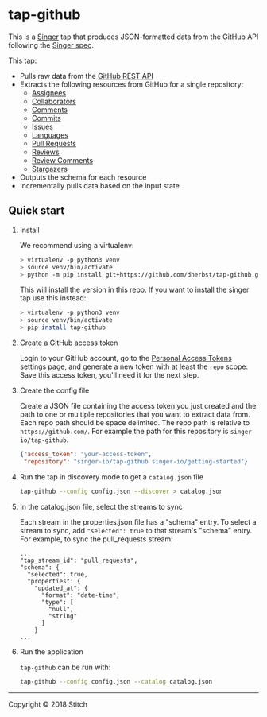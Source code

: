 # tap-github

This is a [Singer](https://singer.io) tap that produces JSON-formatted
data from the GitHub API following the [Singer
spec](https://github.com/singer-io/getting-started/blob/master/SPEC.md).

This tap:
- Pulls raw data from the [GitHub REST API](https://developer.github.com/v3/)
- Extracts the following resources from GitHub for a single repository:
  - [Assignees](https://developer.github.com/v3/issues/assignees/#list-assignees)
  - [Collaborators](https://developer.github.com/v3/repos/collaborators/#list-collaborators)
  - [Comments](https://developer.github.com/v3/issues/comments/#list-comments-in-a-repository)
  - [Commits](https://developer.github.com/v3/repos/commits/#list-commits-on-a-repository)
  - [Issues](https://developer.github.com/v3/issues/#list-issues-for-a-repository)
  - [Languages](https://docs.github.com/en/rest/reference/repos#list-repository-languages)
  - [Pull Requests](https://developer.github.com/v3/pulls/#list-pull-requests)
  - [Reviews](https://developer.github.com/v3/pulls/reviews/#list-reviews-on-a-pull-request)
  - [Review Comments](https://developer.github.com/v3/pulls/comments/)
  - [Stargazers](https://developer.github.com/v3/activity/starring/#list-stargazers)
- Outputs the schema for each resource
- Incrementally pulls data based on the input state

## Quick start

1. Install

   We recommend using a virtualenv:

    ```bash
    > virtualenv -p python3 venv
    > source venv/bin/activate
    > python -m pip install git+https://github.com/dherbst/tap-github.git@cfp-main
    ```

   This will install the version in this repo.  If you want to install the singer tap use this instead:

    ```bash
    > virtualenv -p python3 venv
    > source venv/bin/activate
    > pip install tap-github
    ```


2. Create a GitHub access token

    Login to your GitHub account, go to the
    [Personal Access Tokens](https://github.com/settings/tokens) settings
    page, and generate a new token with at least the `repo` scope. Save this
    access token, you'll need it for the next step.

3. Create the config file

    Create a JSON file containing the access token you just created
    and the path to one or multiple repositories that you want to extract data from. Each repo path should be space delimited. The repo path is relative to
    `https://github.com/`. For example the path for this repository is
    `singer-io/tap-github`. 

    ```json
    {"access_token": "your-access-token",
     "repository": "singer-io/tap-github singer-io/getting-started"}
    ```
4. Run the tap in discovery mode to get a `catalog.json` file

    ```bash
    tap-github --config config.json --discover > catalog.json
    ```
5. In the catalog.json file, select the streams to sync

    Each stream in the properties.json file has a "schema" entry.  To select a stream to sync, add `"selected": true` to that stream's "schema" entry.
    For example, to sync the pull_requests stream:
    ```
    ...
    "tap_stream_id": "pull_requests",
    "schema": {
      "selected": true,
      "properties": {
        "updated_at": {
          "format": "date-time",
          "type": [
            "null",
            "string"
          ]
        }
    ...
    ```

6. Run the application

    `tap-github` can be run with:

    ```bash
    tap-github --config config.json --catalog catalog.json
    ```

---

Copyright &copy; 2018 Stitch
